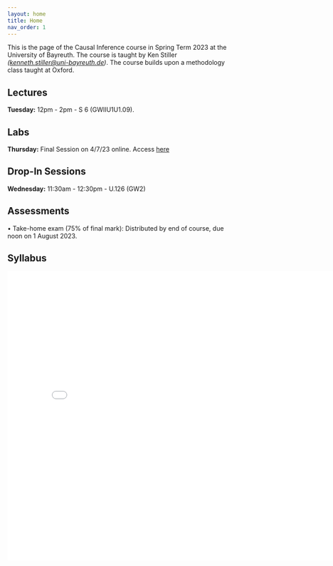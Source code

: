 ```yaml
---
layout: home
title: Home
nav_order: 1
---
```




This is the page of the Causal Inference course in Spring Term 2023 at the University of Bayreuth. The course is taught by Ken Stiller *(kenneth.stiller@uni-bayreuth.de)*. The course builds upon a methodology class taught at Oxford.

## Lectures

**Tuesday:** 12pm - 2pm - S 6 (GWIIU1U1.09). 

## Labs

**Thursday:** Final Session on 4/7/23 online. Access [here](https://teams.microsoft.com/l/meetup-join/19%3ameeting_ZjZhODAwYzktYTRiMy00OGMzLTkxM2YtYzI0Mjg5NjY2ZGRi%40thread.v2/0?context=%7b%22Tid%22%3a%2254d63e24-ac6d-4c5e-a8d6-ba978a0b286e%22%2c%22Oid%22%3a%228b4c4600-7d30-4656-8e36-810bca1dcc9f%22%7d)


## Drop-In Sessions

**Wednesday:** 11:30am - 12:30pm - U.126 (GW2)

## Assessments

• Take-home exam (75% of final mark): Distributed by end of course, due noon on 1 August 2023.


## Syllabus


<embed src="CI_23_Syllabus___Bayreuth.pdf" width="800" height="650" 
 type="application/pdf">
